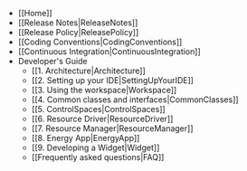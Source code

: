 - [[Home]]
- [[Release Notes|ReleaseNotes]]
- [[Release Policy|ReleasePolicy]]
- [[Coding Conventions|CodingConventions]]
- [[Continuous Integration|ContinuousIntegration]]
- Developer's Guide
  - [[1. Architecture|Architecture]]
  - [[2. Setting up your IDE|SettingUpYourIDE]]
  - [[3. Using the workspace|Workspace]]
  - [[4. Common classes and interfaces|CommonClasses]]
  - [[5. ControlSpaces|ControlSpaces]]
  - [[6. Resource Driver|ResourceDriver]]
  - [[7. Resource Manager|ResourceManager]]
  - [[8. Energy App|EnergyApp]]
  - [[9. Developing a Widget|Widget]]
  - [[Frequently asked questions|FAQ]]